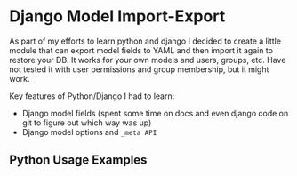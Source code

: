 # Django Model Import-Export
As part of my efforts to learn python and django I decided to create a little module that can export model fields to YAML and then import it again to restore your DB.  It works for your own models and users, groups, etc.  Have not tested it with user permissions and group membership, but it might work.

Key features of Python/Django I had to learn:
- Django model fields (spent some time on docs and even django code on git to figure out which way was up)
- Django model options and `_meta API`


## Python Usage Examples

